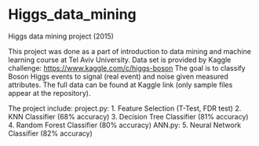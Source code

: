 # Higgs_data_mining
Higgs data mining project (2015)

This project was done as a part of introduction to data mining and machine learning course at Tel Aviv University.
Data set is provided by Kaggle challenge: https://www.kaggle.com/c/higgs-boson
The goal is to classify Boson Higgs events to signal (real event) and noise given measured attributes.
The full data can be found at Kaggle link (only sample files appear at the repository).

The project include:
  project.py:
    1. Feature Selection (T-Test, FDR test)
    2. KNN Classifier (68% accuracy)
    3. Decision Tree Classifier (81% accuracy)
    4. Random Forest Classifier (80% accuracy)
  ANN.py:
    5. Neural Network Classifier (82% accuracy)
